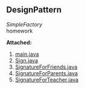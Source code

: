 **DesignPattern**
------
*SimpleFactory*  
homework  

**Attached:**

1. [main.java](https://github.com/onlykevinpan/Studies-in-Programming-Language/blob/master/HW1/src/main.java)
1. [Sign.java](https://github.com/onlykevinpan/Studies-in-Programming-Language/blob/master/HW1/src/Sign.java)
1. [SignatureForFriends.java](https://github.com/onlykevinpan/Studies-in-Programming-Language/blob/master/HW1/src/SignatureForFriends.java)
1. [SignatureForParents.java](https://github.com/onlykevinpan/Studies-in-Programming-Language/blob/master/HW1/src/SignatureForParents.java)
1. [SignatureForTeacher.java](https://github.com/onlykevinpan/Studies-in-Programming-Language/blob/master/HW1/src/SignatureForTeacher.java)